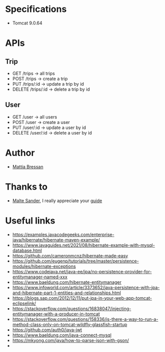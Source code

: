 # Specifications
* Tomcat 9.0.64

# APIs
## Trip
* GET /trips -> all trips
* POST /trips -> create a trip
* PUT /trips/:id -> update a trip by id
* DELETE /trips/:id -> delete a trip by id

## User
* GET /user -> all users
* POST /user -> create a user
* PUT /user/:id -> update a user by id
* DELETE /user/:id -> delete a user by id


# Author
* [Mattia Bressan](https://it.linkedin.com/in/mattia-bressan-a188721aa)

# Thanks to
* [Malte Sander](https://github.com/maltesander), I really appreciate your [guide](https://tutorial-academy.com/rest-jersey2-json-jwt-authentication-authorization/)

# Useful links
* https://examples.javacodegeeks.com/enterprise-java/hibernate/hibernate-maven-example/
* https://www.javaguides.net/2021/08/hibernate-example-with-mysql-database.html
* https://github.com/cameronmcnz/hibernate-made-easy
* https://github.com/eugenp/tutorials/tree/master/persistence-modules/hibernate-exceptions
* https://www.codejava.net/java-ee/jpa/no-persistence-provider-for-entitymanager-named-xxx
* https://www.baeldung.com/hibernate-entitymanager
* https://www.infoworld.com/article/3373652/java-persistence-with-jpa-and-hibernate-part-1-entities-and-relationships.html
* https://blogs.sap.com/2012/12/11/put-jpa-in-your-web-app-tomcat-eclipselink/
* https://stackoverflow.com/questions/16838047/injecting-entitymanager-with-a-producer-in-tomcat
* https://stackoverflow.com/questions/158336/is-there-a-way-to-run-a-method-class-only-on-tomcat-wildfly-glassfish-startup
* https://github.com/auth0/java-jwt
* https://www.baeldung.com/java-connect-mysql
* https://mkyong.com/java/how-to-parse-json-with-gson/
* 

